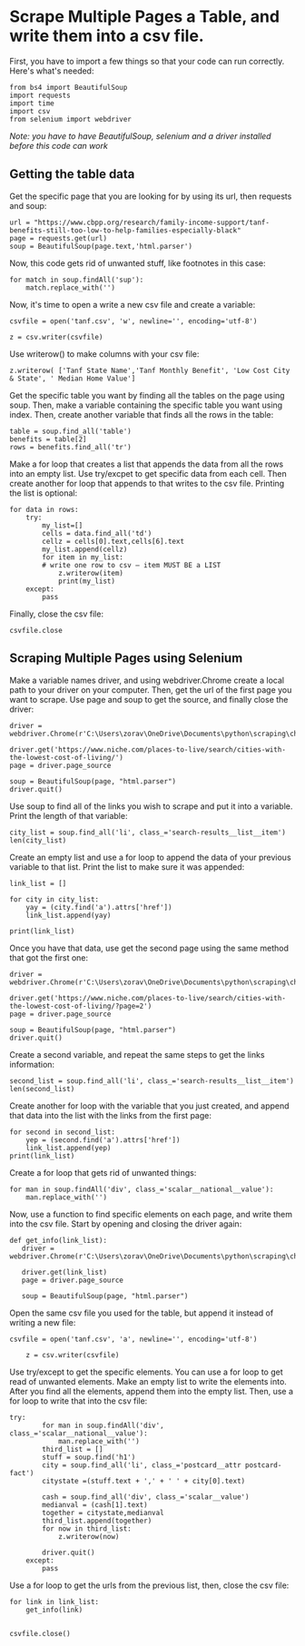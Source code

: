 # Scrape Multiple Pages a Table, and write them into a csv file.
 First, you have to import a few things so that your code can run correctly. Here's what's needed:
 ```
 from bs4 import BeautifulSoup
 import requests
 import time
 import csv
 from selenium import webdriver
```
*Note: you have to have BeautifulSoup, selenium and a driver installed before this code can work*
## Getting the table data
Get the specific page that you are looking for by using its url, then requests and soup:
 ```
 url = "https://www.cbpp.org/research/family-income-support/tanf-benefits-still-too-low-to-help-families-especially-black"
page = requests.get(url)
soup = BeautifulSoup(page.text,'html.parser')
```
Now, this code gets rid of unwanted stuff, like footnotes in this case:
```
for match in soup.findAll('sup'):
    match.replace_with('')
```
Now, it's time to open a write a new csv file and create a variable:
```
csvfile = open('tanf.csv', 'w', newline='', encoding='utf-8')

z = csv.writer(csvfile)
```
Use writerow() to make columns with your csv file:
```
z.writerow( ['Tanf State Name','Tanf Monthly Benefit', 'Low Cost City & State', ' Median Home Value']
```
Get the specific table you want by finding all the tables on the page using soup. Then, make a variable containing the specific table you want using index. Then, create another variable that finds all the rows in the table:
```
table = soup.find_all('table')
benefits = table[2]
rows = benefits.find_all('tr')
```
Make a for loop that creates a list that appends the data from all the rows into an empty list. Use try/excpet to get specific data from each cell. Then create another for loop that appends to that writes to the csv file. Printing the list is optional:
```
for data in rows:
    try:
        my_list=[]
        cells = data.find_all('td')
        cellz = cells[0].text,cells[6].text
        my_list.append(cellz)
        for item in my_list:
        # write one row to csv — item MUST BE a LIST
            z.writerow(item)
            print(my_list)
    except:
        pass
  ```
  Finally, close the csv file:
```
csvfile.close
```
## Scraping Multiple Pages using Selenium
Make a variable names driver, and using webdriver.Chrome create a local path to your driver on your computer. Then, get the url of the first page you want to scrape. Use page and soup to get the source, and finally close the driver:

```
driver = webdriver.Chrome(r'C:\Users\zorav\OneDrive\Documents\python\scraping\chromedriver_win32\chromedriver.exe')

driver.get('https://www.niche.com/places-to-live/search/cities-with-the-lowest-cost-of-living/')
page = driver.page_source

soup = BeautifulSoup(page, "html.parser")
driver.quit()
```
Use soup to find all of the links you wish to scrape and put it into a variable. Print the length of that variable:
```
city_list = soup.find_all('li', class_='search-results__list__item')
len(city_list)

```

Create an empty list and use a for loop to append the data of your previous variable to that list. Print the list to make sure it was appended:
```
link_list = []

for city in city_list:
    yay = (city.find('a').attrs['href'])
    link_list.append(yay)

print(link_list)
```

Once you have that data, use get the second page using the same method that got the first one:
```
driver = webdriver.Chrome(r'C:\Users\zorav\OneDrive\Documents\python\scraping\chromedriver_win32\chromedriver.exe')

driver.get('https://www.niche.com/places-to-live/search/cities-with-the-lowest-cost-of-living/?page=2')
page = driver.page_source

soup = BeautifulSoup(page, "html.parser")
driver.quit()
```

Create a second variable, and repeat the same steps to get the links information:
```
second_list = soup.find_all('li', class_='search-results__list__item')
len(second_list)
```

Create another for loop with the variable that you just created, and append that data into the list with the links from the first page:
```
for second in second_list:
    yep = (second.find('a').attrs['href'])
    link_list.append(yep)
print(link_list)
```

Create a for loop that gets rid of unwanted things:
```
for man in soup.findAll('div', class_='scalar__national__value'):
    man.replace_with('')
```
Now, use a function to find specific elements on each page, and write them into the csv file. Start by opening and closing the driver again:
 ```
 def get_info(link_list):
    driver = webdriver.Chrome(r'C:\Users\zorav\OneDrive\Documents\python\scraping\chromedriver_win32\chromedriver.exe')

    driver.get(link_list)
    page = driver.page_source

    soup = BeautifulSoup(page, "html.parser")
```

Open the same csv file you used for the table, but append it instead of writing a new file:
```
csvfile = open('tanf.csv', 'a', newline='', encoding='utf-8')

    z = csv.writer(csvfile)
```

Use try/except to get the specific elements. You can use a for loop to get read of unwanted elements. Make an empty list to write the elements into. After you find all the elements, append them into the empty list. Then, use a for loop to write that into the csv file:
```
try:
        for man in soup.findAll('div', class_='scalar__national__value'):
            man.replace_with('')
        third_list = []
        stuff = soup.find('h1')
        city = soup.find_all('li', class_='postcard__attr postcard-fact')
        citystate =(stuff.text + ',' + ' ' + city[0].text)

        cash = soup.find_all('div', class_='scalar__value')
        medianval = (cash[1].text)
        together = citystate,medianval
        third_list.append(together)
        for now in third_list:
            z.writerow(now)

        driver.quit()
    except:
        pass
```
Use a for loop to get the urls from the previous list, then, close the csv file:
```
for link in link_list:
    get_info(link)


csvfile.close()
```
